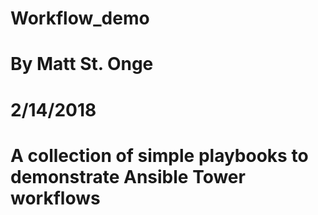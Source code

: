 # Workflow_demo
# By Matt St. Onge
# 2/14/2018
#
# A collection of simple playbooks to demonstrate Ansible Tower workflows
